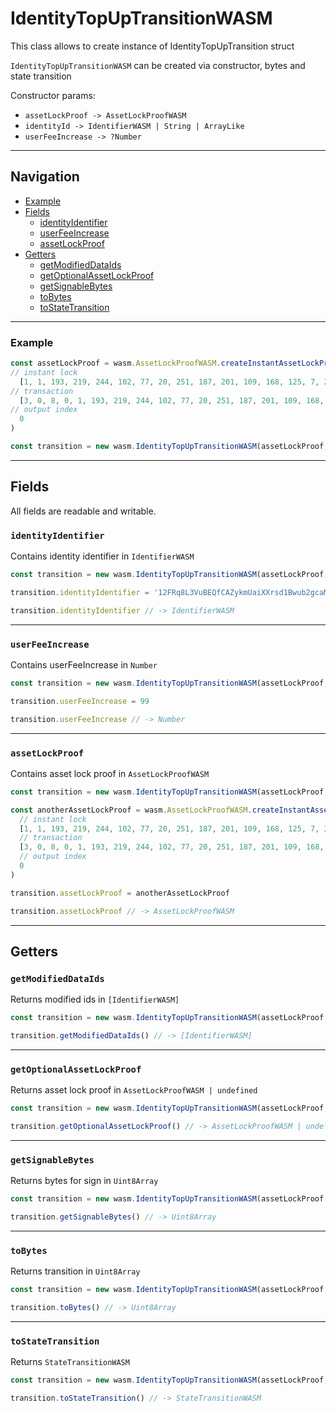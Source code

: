 # IdentityTopUpTransitionWASM

This class allows to create instance of IdentityTopUpTransition struct

`IdentityTopUpTransitionWASM` can be created via constructor, bytes and state transition

Constructor params:

- `assetLockProof -> AssetLockProofWASM`
- `identityId -> IdentifierWASM | String | ArrayLike`
- `userFeeIncrease -> ?Number`

___

## Navigation

- [Example](#Example)
- [Fields](#fields)
    - [identityIdentifier](#identityidentifier)
    - [userFeeIncrease](#userfeeincrease)
    - [assetLockProof](#assetlockproof)
- [Getters](#getters)
    - [getModifiedDataIds](#getmodifieddataids)
    - [getOptionalAssetLockProof](#getoptionalassetlockproof)
    - [getSignableBytes](#getsignablebytes)
    - [toBytes](#tobytes)
    - [toStateTransition](#tostatetransition)

___

### Example

```js
const assetLockProof = wasm.AssetLockProofWASM.createInstantAssetLockProof(
// instant lock
  [1, 1, 193, 219, 244, 102, 77, 20, 251, 187, 201, 109, 168, 125, 7, 244, 118, 119, 210, 53, 238, 105, 138, 31, 7, 73, 30, 128, 131, 175, 114, 76, 187, 37, 0, 0, 0, 0, 177, 215, 65, 96, 204, 228, 86, 13, 14, 185, 46, 65, 241, 38, 226, 172, 59, 96, 158, 15, 126, 90, 225, 3, 140, 221, 96, 131, 254, 12, 236, 26, 48, 124, 31, 23, 184, 202, 122, 231, 123, 59, 43, 118, 27, 214, 225, 58, 44, 191, 232, 10, 33, 35, 8, 113, 145, 159, 158, 88, 80, 0, 0, 0, 173, 103, 128, 160, 29, 226, 161, 219, 167, 194, 158, 38, 19, 51, 143, 248, 161, 87, 126, 32, 143, 209, 152, 44, 174, 6, 25, 210, 101, 127, 131, 65, 202, 241, 47, 166, 132, 10, 199, 15, 187, 136, 11, 217, 237, 13, 173, 64, 11, 6, 112, 188, 234, 239, 204, 29, 3, 6, 35, 154, 44, 106, 44, 183, 171, 126, 146, 240, 153, 210, 187, 56, 133, 161, 11, 4, 151, 63, 89, 20, 44, 66, 153, 242, 97, 207, 44, 110, 208, 51, 198, 113, 104, 79, 154, 19],
// transaction
  [3, 0, 8, 0, 1, 193, 219, 244, 102, 77, 20, 251, 187, 201, 109, 168, 125, 7, 244, 118, 119, 210, 53, 238, 105, 138, 31, 7, 73, 30, 128, 131, 175, 114, 76, 187, 37, 0, 0, 0, 0, 106, 71, 48, 68, 2, 32, 2, 146, 73, 163, 223, 124, 140, 225, 109, 126, 239, 87, 105, 184, 118, 87, 182, 100, 182, 6, 15, 200, 26, 44, 33, 215, 165, 110, 211, 232, 245, 233, 2, 32, 69, 161, 168, 128, 101, 26, 171, 20, 63, 30, 219, 87, 23, 4, 142, 115, 73, 73, 170, 203, 46, 187, 149, 32, 210, 171, 46, 136, 253, 188, 36, 12, 1, 33, 2, 144, 231, 28, 153, 30, 92, 52, 10, 111, 47, 107, 74, 225, 237, 151, 33, 188, 184, 247, 121, 70, 135, 174, 31, 160, 16, 216, 239, 225, 103, 88, 112, 255, 255, 255, 255, 2, 64, 66, 15, 0, 0, 0, 0, 0, 2, 106, 0, 216, 154, 230, 5, 0, 0, 0, 0, 25, 118, 169, 20, 229, 154, 45, 140, 145, 114, 18, 52, 205, 13, 179, 84, 94, 174, 149, 207, 101, 115, 51, 240, 136, 172, 0, 0, 0, 0, 36, 1, 1, 64, 66, 15, 0, 0, 0, 0, 0, 25, 118, 169, 20, 176, 213, 107, 82, 203, 147, 209, 128, 255, 63, 69, 219, 41, 250, 232, 254, 185, 168, 85, 184, 136, 172],
// output index
  0
)

const transition = new wasm.IdentityTopUpTransitionWASM(assetLockProof, 'B7kcE1juMBWEWkuYRJhVdAE2e6RaevrGxRsa1DrLCpQH', 11)
```

___

## Fields

All fields are readable and writable.

### `identityIdentifier`

Contains identity identifier in `IdentifierWASM`

```js
const transition = new wasm.IdentityTopUpTransitionWASM(assetLockProof, 'B7kcE1juMBWEWkuYRJhVdAE2e6RaevrGxRsa1DrLCpQH', 11)

transition.identityIdentifier = '12FRq8L3VuBEQfCAZykmUaiXXrsd1Bwub2gcaMmtNbn3'

transition.identityIdentifier // -> IdentifierWASM
```

___

### `userFeeIncrease`

Contains userFeeIncrease in `Number`

```js
const transition = new wasm.IdentityTopUpTransitionWASM(assetLockProof, 'B7kcE1juMBWEWkuYRJhVdAE2e6RaevrGxRsa1DrLCpQH', 11)

transition.userFeeIncrease = 99

transition.userFeeIncrease // -> Number
```

___

### `assetLockProof`

Contains asset lock proof in `AssetLockProofWASM`

```js
const transition = new wasm.IdentityTopUpTransitionWASM(assetLockProof, 'B7kcE1juMBWEWkuYRJhVdAE2e6RaevrGxRsa1DrLCpQH', 11)

const anotherAssetLockProof = wasm.AssetLockProofWASM.createInstantAssetLockProof(
  // instant lock
  [1, 1, 193, 219, 244, 102, 77, 20, 251, 187, 201, 109, 168, 125, 7, 244, 118, 119, 210, 53, 238, 105, 138, 31, 7, 73, 30, 128, 131, 175, 114, 76, 187, 37, 0, 0, 0, 0, 177, 215, 65, 96, 204, 228, 86, 13, 14, 185, 46, 65, 241, 38, 226, 172, 59, 96, 158, 15, 126, 90, 225, 3, 140, 221, 96, 131, 254, 12, 236, 26, 48, 124, 31, 23, 184, 202, 122, 231, 123, 59, 43, 118, 27, 214, 225, 58, 44, 191, 232, 10, 33, 35, 8, 113, 145, 159, 158, 88, 80, 0, 0, 0, 173, 103, 128, 160, 29, 226, 161, 219, 167, 194, 158, 38, 19, 51, 143, 248, 161, 87, 126, 32, 143, 209, 152, 44, 174, 6, 25, 210, 101, 127, 131, 65, 202, 241, 47, 166, 132, 10, 199, 15, 187, 136, 11, 217, 237, 13, 173, 64, 11, 6, 112, 188, 234, 239, 204, 29, 3, 6, 35, 154, 44, 106, 44, 183, 171, 126, 146, 240, 153, 210, 187, 56, 133, 161, 11, 4, 151, 63, 89, 20, 44, 66, 153, 242, 97, 207, 44, 110, 208, 51, 198, 113, 104, 79, 154, 19],
  // transaction
  [3, 0, 8, 0, 1, 193, 219, 244, 102, 77, 20, 251, 187, 201, 109, 168, 125, 7, 244, 118, 119, 210, 53, 238, 105, 138, 31, 7, 73, 30, 128, 131, 175, 114, 76, 187, 37, 0, 0, 0, 0, 106, 71, 48, 68, 2, 32, 2, 146, 73, 163, 223, 124, 140, 225, 109, 126, 239, 87, 105, 184, 118, 87, 182, 100, 182, 6, 15, 200, 26, 44, 33, 215, 165, 110, 211, 232, 245, 233, 2, 32, 69, 161, 168, 128, 101, 26, 171, 20, 63, 30, 219, 87, 23, 4, 142, 115, 73, 73, 170, 203, 46, 187, 149, 32, 210, 171, 46, 136, 253, 188, 36, 12, 1, 33, 2, 144, 231, 28, 153, 30, 92, 52, 10, 111, 47, 107, 74, 225, 237, 151, 33, 188, 184, 247, 121, 70, 135, 174, 31, 160, 16, 216, 239, 225, 103, 88, 112, 255, 255, 255, 255, 2, 64, 66, 15, 0, 0, 0, 0, 0, 2, 106, 0, 216, 154, 230, 5, 0, 0, 0, 0, 25, 118, 169, 20, 229, 154, 45, 140, 145, 114, 18, 52, 205, 13, 179, 84, 94, 174, 149, 207, 101, 115, 51, 240, 136, 172, 0, 0, 0, 0, 36, 1, 1, 64, 66, 15, 0, 0, 0, 0, 0, 25, 118, 169, 20, 176, 213, 107, 82, 203, 147, 209, 128, 255, 63, 69, 219, 41, 250, 232, 254, 185, 168, 85, 184, 136, 172],
  // output index
  0
)

transition.assetLockProof = anotherAssetLockProof

transition.assetLockProof // -> AssetLockProofWASM
```

___

## Getters

### `getModifiedDataIds`

Returns modified ids in `[IdentifierWASM]`

```js
const transition = new wasm.IdentityTopUpTransitionWASM(assetLockProof, 'B7kcE1juMBWEWkuYRJhVdAE2e6RaevrGxRsa1DrLCpQH', 11)

transition.getModifiedDataIds() // -> [IdentifierWASM]

```

___

### `getOptionalAssetLockProof`

Returns asset lock proof in `AssetLockProofWASM | undefined`

```js
const transition = new wasm.IdentityTopUpTransitionWASM(assetLockProof, 'B7kcE1juMBWEWkuYRJhVdAE2e6RaevrGxRsa1DrLCpQH', 11)

transition.getOptionalAssetLockProof() // -> AssetLockProofWASM | undefined

```

___

### `getSignableBytes`

Returns bytes for sign in `Uint8Array`

```js
const transition = new wasm.IdentityTopUpTransitionWASM(assetLockProof, 'B7kcE1juMBWEWkuYRJhVdAE2e6RaevrGxRsa1DrLCpQH', 11)

transition.getSignableBytes() // -> Uint8Array

```

___

### `toBytes`

Returns transition in `Uint8Array`

```js
const transition = new wasm.IdentityTopUpTransitionWASM(assetLockProof, 'B7kcE1juMBWEWkuYRJhVdAE2e6RaevrGxRsa1DrLCpQH', 11)

transition.toBytes() // -> Uint8Array

```

___

### `toStateTransition`

Returns `StateTransitionWASM`

```js
const transition = new wasm.IdentityTopUpTransitionWASM(assetLockProof, 'B7kcE1juMBWEWkuYRJhVdAE2e6RaevrGxRsa1DrLCpQH', 11)

transition.toStateTransition() // -> StateTransitionWASM

```
